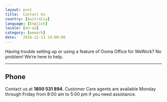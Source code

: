 ```yaml
---
layout: post
title:  Contact Us
country: [Australia]
language: [English]
locale: [en-au]
category: [wework]
date:   2016-12-13 14:00:00
---
```


Having trouble setting up or using a feature of Ooma Office for WeWork? No problem! We’re here to help.

* * *

## Phone

Contact us at **1800 531 894**. Customer Care agents are available Monday through Friday from 8:00 am to 5:00 pm if you need assistance.
